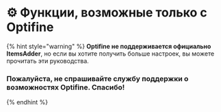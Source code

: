 # ⚙ Функции, возможные только с Optifine

{% hint style="warning" %}
**Optifine не поддерживается официально ItemsAdder**, но если вы хотите получить больше настроек, вы можете прочитать эти руководства.

### Пожалуйста, не спрашивайте службу поддержки о возможностях Optifine. Спасибо!
{% endhint %}
